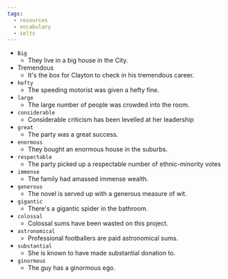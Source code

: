 ```yaml
---
tags:
  - resources
  - vocabulary
  - ielts
---
```

- `Big`
	- They live in a big house in the City.
- Tremendous
	- It's the box for Clayton to check in his tremendous career.
- `hefty` 
	- The speeding motorist was given a hefty fine.
- `large`
	- The large number of people was crowded into the room.
- `considerable`
	- Considerable criticism has been levelled at her leadership
- `great`
	- The party was a great success. 
- `enormous`
	- They bought an enormous house in the suburbs.
- `respectable`
	- The party picked up a respectable number of ethnic-minority votes
- `immense`
	- The family had amassed immense wealth.
- `generous`
	- The novel is served up with a generous measure of wit.
- `gigantic`
	- There's a gigantic spider in the bathroom.
- `colossal`
	- Colossal sums have been wasted on this project.
- `astronomical`
	- Professional footballers are paid astronomical sums.
- `substantial`
	- She is known to have made substantial donation to.
- `ginormous`
	- The guy has a ginormous ego.